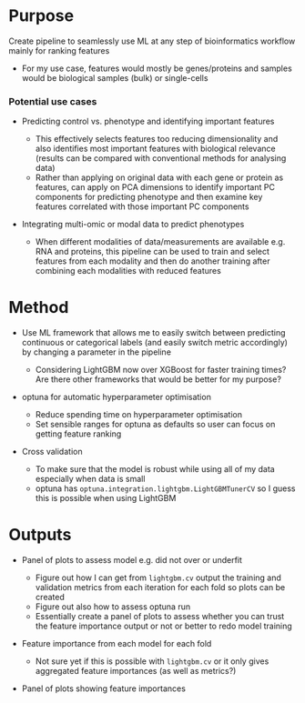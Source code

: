 # Purpose

Create pipeline to seamlessly use ML at any step of bioinformatics workflow mainly for ranking features

- For my use case, features would mostly be genes/proteins and samples would be biological samples (bulk) or single-cells
 
### Potential use cases

- Predicting control vs. phenotype and identifying important features
  + This effectively selects features too reducing dimensionality and also identifies most important features with biological relevance (results can be compared with conventional methods for analysing data)
  + Rather than applying on original data with each gene or protein as features, can apply on PCA dimensions to identify important PC components for predicting phenotype and then examine key features correlated with those important PC components

- Integrating multi-omic or modal data to predict phenotypes
  + When different modalities of data/measurements are available e.g. RNA and proteins, this pipeline can be used to train and select features from each modality and then do another training after combining each modalities with reduced features
  
# Method

- Use ML framework that allows me to easily switch between predicting continuous or categorical labels (and easily switch metric accordingly) by changing a parameter in the pipeline
  + Considering LightGBM now over XGBoost for faster training times? Are there other frameworks that would be better for my purpose?
  
- optuna for automatic hyperparameter optimisation
  + Reduce spending time on hyperparameter optimisation
  + Set sensible ranges for optuna as defaults so user can focus on getting feature ranking

- Cross validation
  + To make sure that the model is robust while using all of my data especially when data is small
  + optuna has `optuna.integration.lightgbm.LightGBMTunerCV` so I guess this is possible when using LightGBM

# Outputs

- Panel of plots to assess model e.g. did not over or underfit
  + Figure out how I can get from `lightgbm.cv` output the training and validation metrics from each iteration for each fold so plots can be created
  + Figure out also how to assess optuna run
  + Essentially create a panel of plots to assess whether you can trust the feature importance output or not or better to redo model training

- Feature importance from each model for each fold
  + Not sure yet if this is possible with `lightgbm.cv` or it only gives aggregated feature importances (as well as metrics?)

- Panel of plots showing feature importances
